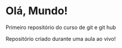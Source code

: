 # Olá, Mundo!
 Primeiro repositório do curso de git e git hub

 Repositório criado durante uma aula ao vivo!
